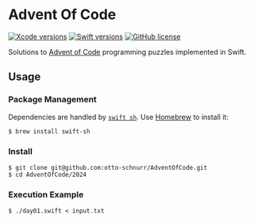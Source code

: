 Advent Of Code
==============

[![Xcode versions](https://img.shields.io/badge/Xcode-14.1-informational.svg)][Xcode versions]
[![Swift versions](https://img.shields.io/badge/swift-5.7-informational.svg)][Swift versions]
[![GitHub license](https://img.shields.io/badge/license-MIT-lightgrey.svg)][license]

[Xcode versions]: https://developer.apple.com/xcode/
[Swift versions]: https://docs.swift.org/swift-book/RevisionHistory/RevisionHistory.html
[license]: https://github.com/otto-schnurr/AdventOfCode/blob/master/LICENSE

Solutions to [Advent of Code][advent-of-code] programming puzzles implemented in Swift.

[advent-of-code]: https://adventofcode.com

Usage
-----

### Package Management ###

Dependencies are handled by [`swift sh`][swift-sh]. Use [Homebrew] to install it:

    $ brew install swift-sh

[swift-sh]: https://github.com/mxcl/swift-sh
[Homebrew]: https://brew.sh

### Install ###

    $ git clone git@github.com:otto-schnurr/AdventOfCode.git
    $ cd AdventOfCode/2024

### Execution Example ###

    $ ./day01.swift < input.txt
